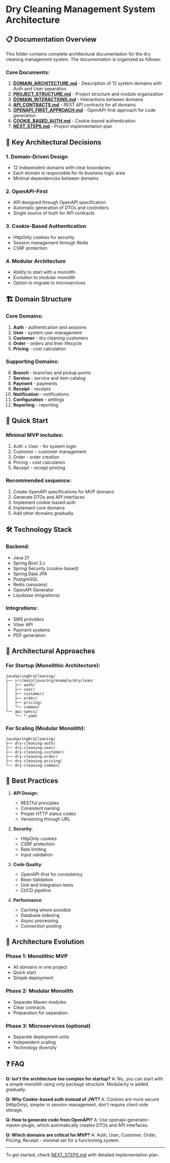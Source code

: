 # Dry Cleaning Management System Architecture

## 📋 Documentation Overview

This folder contains complete architectural documentation for the dry cleaning management system. The documentation is organized as follows:

### Core Documents:
1. **[DOMAIN_ARCHITECTURE.md](DOMAIN_ARCHITECTURE.md)** - Description of 12 system domains with Auth and User separation
2. **[PROJECT_STRUCTURE.md](PROJECT_STRUCTURE.md)** - Project structure and module organization
3. **[DOMAIN_INTERACTIONS.md](DOMAIN_INTERACTIONS.md)** - Interactions between domains
4. **[API_CONTRACTS.md](API_CONTRACTS.md)** - REST API contracts for all domains
5. **[OPENAPI_FIRST_APPROACH.md](OPENAPI_FIRST_APPROACH.md)** - OpenAPI-first approach for code generation
6. **[COOKIE_BASED_AUTH.md](COOKIE_BASED_AUTH.md)** - Cookie-based authentication
7. **[NEXT_STEPS.md](NEXT_STEPS.md)** - Project implementation plan

## 🎯 Key Architectural Decisions

### 1. Domain-Driven Design
- 12 independent domains with clear boundaries
- Each domain is responsible for its business logic area
- Minimal dependencies between domains

### 2. OpenAPI-First
- API designed through OpenAPI specification
- Automatic generation of DTOs and controllers
- Single source of truth for API contracts

### 3. Cookie-Based Authentication
- HttpOnly cookies for security
- Session management through Redis
- CSRF protection

### 4. Modular Architecture
- Ability to start with a monolith
- Evolution to modular monolith
- Option to migrate to microservices

## 🏗 Domain Structure

### Core Domains:
1. **Auth** - authentication and sessions
2. **User** - system user management
3. **Customer** - dry cleaning customers
4. **Order** - orders and their lifecycle
5. **Pricing** - cost calculation

### Supporting Domains:
6. **Branch** - branches and pickup points
7. **Service** - service and item catalog
8. **Payment** - payments
9. **Receipt** - receipts
10. **Notification** - notifications
11. **Configuration** - settings
12. **Reporting** - reporting

## 🚀 Quick Start

### Minimal MVP includes:
1. Auth + User - for system login
2. Customer - customer management
3. Order - order creation
4. Pricing - cost calculation
5. Receipt - receipt printing

### Recommended sequence:
1. Create OpenAPI specifications for MVP domains
2. Generate DTOs and API interfaces
3. Implement cookie-based auth
4. Implement core domains
5. Add other domains gradually

## 🛠 Technology Stack

### Backend:
- Java 21
- Spring Boot 3.x
- Spring Security (cookie-based)
- Spring Data JPA
- PostgreSQL
- Redis (sessions)
- OpenAPI Generator
- Liquibase (migrations)

### Integrations:
- SMS providers
- Viber API
- Payment systems
- PDF generation

## 📐 Architectural Approaches

### For Startup (Monolithic Architecture):
```
JavaSpringDryCleaning/
├── src/main/java/org/example/dryclean/
│   ├── auth/
│   ├── user/
│   ├── customer/
│   ├── order/
│   ├── pricing/
│   └── common/
└── api-specs/
    └── *.yaml
```

### For Scaling (Modular Monolith):
```
JavaSpringDryCleaning/
├── dry-cleaning-auth/
├── dry-cleaning-user/
├── dry-cleaning-customer/
├── dry-cleaning-order/
├── dry-cleaning-pricing/
└── dry-cleaning-common/
```

## 📝 Best Practices

1. **API Design**:
   - RESTful principles
   - Consistent naming
   - Proper HTTP status codes
   - Versioning through URL

2. **Security**:
   - HttpOnly cookies
   - CSRF protection
   - Rate limiting
   - Input validation

3. **Code Quality**:
   - OpenAPI-first for consistency
   - Bean Validation
   - Unit and Integration tests
   - CI/CD pipeline

4. **Performance**:
   - Caching where possible
   - Database indexing
   - Async processing
   - Connection pooling

## 🔄 Architecture Evolution

### Phase 1: Monolithic MVP
- All domains in one project
- Quick start
- Simple deployment

### Phase 2: Modular Monolith
- Separate Maven modules
- Clear contracts
- Preparation for separation

### Phase 3: Microservices (optional)
- Separate deployment units
- Independent scaling
- Technology diversity

## ❓ FAQ

**Q: Isn't the architecture too complex for startup?**
A: No, you can start with a simple monolith using only package structure. Modularity is added gradually.

**Q: Why Cookie-based auth instead of JWT?**
A: Cookies are more secure (HttpOnly), simpler in session management, don't require client-side storage.

**Q: How to generate code from OpenAPI?**
A: Use openapi-generator-maven-plugin, which automatically creates DTOs and API interfaces.

**Q: Which domains are critical for MVP?**
A: Auth, User, Customer, Order, Pricing, Receipt - minimal set for a functioning system.

---

To get started, check [NEXT_STEPS.md](NEXT_STEPS.md) with detailed implementation plan.